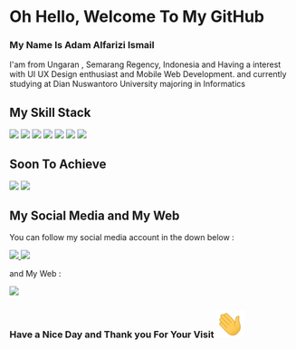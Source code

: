 # Oh Hello, Welcome To My GitHub

### My Name Is Adam Alfarizi Ismail

I'am from Ungaran , Semarang Regency, Indonesia and Having a interest with UI UX Design enthusiast and Mobile Web Development.
and currently studying at Dian Nuswantoro University majoring in Informatics

## My Skill Stack
<img src="https://img.shields.io/badge/android%20-%3DDC84.svg?&style=for-the-badge&logo=android&logoColor=white"/> <img src="https://img.shields.io/badge/android_kotlin-7F52FF?style=for-the-badge&logo=kotlin&logoColor=white"/> <img src="https://img.shields.io/badge/android_flutter-02569B?style=for-the-badge&logo=flutter&logoColor=white"/> <img src="https://img.shields.io/badge/reactJs-61DAFB?style=for-the-badge&logo=react&logoColor=white"/> <img src="https://img.shields.io/badge/laravel-FF2D20?style=for-the-badge&logo=laravel&logoColor=white"/> <img src="https://img.shields.io/badge/php-777BB4?style=for-the-badge&logo=php&logoColor=white"/> <img src="https://img.shields.io/badge/javascript-F7DF1E?style=for-the-badge&logo=javascript&logoColor=white"/> 

## Soon To Achieve
<img src="https://img.shields.io/badge/android_react_native-61DAFB?style=for-the-badge&logo=android&logoColor=black"/> <img src="https://img.shields.io/badge/golang-00ADD8?style=for-the-badge&logo=go&logoColor=white"/> 

## My Social Media and My Web
You can follow my social media account in the down below :

<a href="https://www.instagram.com/aaiyangasli/?hl=id"><img src="https://img.shields.io/badge/Instagram-E4405F?style=for-the-badge&logo=instagram&logoColor=white"/> </a>
<a href="https://www.linkedin.com/in/adalf26/"><img src="https://img.shields.io/badge/Linkedin-0A66C2?style=for-the-badge&logo=linkedin&logoColor=white"/> </a>

and My Web : 

<a href="https://adamalfarizi26.netlify.app/"><img src="https://img.shields.io/badge/My_Web-0A66C2?style=for-the-badge&logo=googlechrome&logoColor=white"/> </a>

### Have a Nice Day and Thank you For Your Visit <img src="https://raw.githubusercontent.com/ABSphreak/ABSphreak/master/gifs/Hi.gif" width="50">
